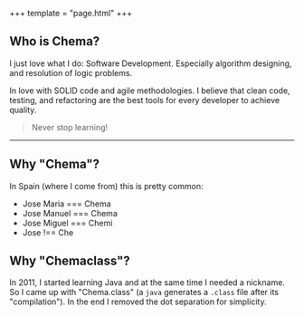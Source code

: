 +++
template = "page.html"
+++

## Who is Chema?

I just love what I do: Software Development. Especially algorithm designing, and resolution of logic problems.

In love with SOLID code and agile methodologies. I believe that clean code, testing, and refactoring are the best tools
for every developer to achieve quality.

> Never stop learning!

---

## Why "Chema"?

In Spain (where I come from) this is pretty common:

- Jose Maria === Chema
- Jose Manuel === Chema
- Jose Miguel === Chemi
- Jose !== Che

## Why "Chemaclass"?

In 2011, I started learning Java and at the same time I needed a nickname. So I came up with "Chema.class"
(a `java` generates a `.class` file after its "compilation"). In the end I removed the dot separation for simplicity.
